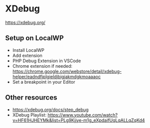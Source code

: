 # XDebug
https://xdebug.org/

## Setup on LocalWP
- Install LocalWP
- Add extension
- PHP Debug Extension in VSCode
- Chrome extension if needed: https://chrome.google.com/webstore/detail/xdebug-helper/eadndfjplgieldjbigjakmdgkmoaaaoc
- Set a breakpoint in your Editor

## Other resources
- https://xdebug.org/docs/step_debug
- XDebug Playlist: https://www.youtube.com/watch?v=HF61HJHEYMk&list=PLg9Kjjye-m1g_eXpdaifUqLqALLqZqKd4